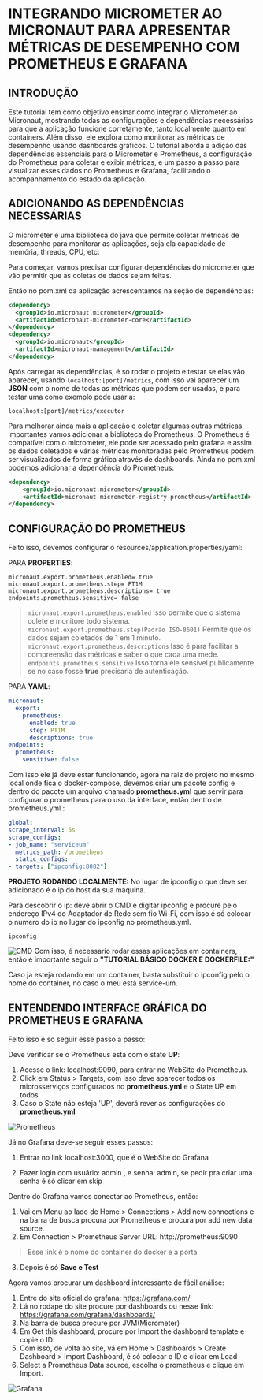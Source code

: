 # INTEGRANDO MICROMETER AO MICRONAUT PARA APRESENTAR MÉTRICAS DE DESEMPENHO COM PROMETHEUS E GRAFANA
## INTRODUÇÃO
Este tutorial tem como objetivo ensinar como integrar o Micrometer ao Micronaut, mostrando todas as configurações e dependências necessárias para que a aplicação funcione corretamente, tanto localmente quanto em containers. Além disso, ele explora como monitorar as métricas de desempenho usando dashboards gráficos. O tutorial aborda a adição das dependências essenciais para o Micrometer e Prometheus, a configuração do Prometheus para coletar e exibir métricas, e um passo a passo para visualizar esses dados no Prometheus e Grafana, facilitando o acompanhamento do estado da aplicação.

## ADICIONANDO AS DEPENDÊNCIAS NECESSÁRIAS
O micrometer é uma biblioteca do java que permite coletar métricas de desempenho para monitorar as aplicações, seja ela capacidade de memória, threads, CPU, etc.

Para começar, vamos precisar configurar dependências do micrometer que vão permitir que as coletas de dados sejam feitas. 

Então no pom.xml da aplicação acrescentamos na seção de dependências:
````xml
<dependency>
  <groupId>io.micronaut.micrometer</groupId>
  <artifactId>micronaut-micrometer-core</artifactId>
</dependency>
<dependency>
  <groupId>io.micronaut</groupId>
  <artifactId>micronaut-management</artifactId>
</dependency>
````

Após carregar as dependências, é só rodar o projeto e testar se elas vão aparecer, usando `localhost:[port]/metrics`, com isso vai aparecer um **JSON** com o nome de todas as métricas que podem ser usadas, e para testar uma como exemplo pode usar a: 
    
    localhost:[port]/metrics/executor

Para melhorar ainda mais a aplicação e coletar algumas outras métricas importantes vamos adicionar a biblioteca do Prometheus. O Prometheus é compatível com o micrometer, ele pode ser acessado pelo grafana e assim os dados coletados e várias métricas monitoradas pelo Prometheus podem ser visualizados de forma gráfica através de dashboards.
Ainda no pom.xml podemos adicionar a dependência do Prometheus:
```xml
<dependency>
    <groupId>io.micronaut.micrometer</groupId>
    <artifactId>micronaut-micrometer-registry-prometheus</artifactId>
</dependency>
````
## CONFIGURAÇÃO DO PROMETHEUS
Feito isso, devemos configurar o resources/application.properties/yaml:

PARA **PROPERTIES**:
````properties
micronaut.export.prometheus.enabled= true
micronaut.export.prometheus.step= PT1M
micronaut.export.prometheus.descriptions= true
endpoints.prometheus.sensitive= false
````

> `micronaut.export.prometheus.enabled` Isso permite que o sistema colete e monitore todo sistema.
> `micronaut.export.prometheus.step(Padrão ISO-8601)` Permite que os dados sejam coletados de 1 em 1 minuto.
> ``micronaut.export.prometheus.descriptions`` Isso é para facilitar a compreensão das métricas e saber o que cada uma mede.
> `endpoints.prometheus.sensitive` Isso torna ele sensível publicamente se no caso fosse **true** precisaria de autenticação.

PARA **YAML**:
````yaml
micronaut:
  export:
    prometheus:
      enabled: true
      step: PT1M
      descriptions: true
endpoints:
  prometheus:
    sensitive: false
````
Com isso ele já deve estar funcionando, agora na raiz do projeto no mesmo local onde fica o docker-compose, devemos criar um pacote config e dentro do pacote um arquivo chamado **prometheus.yml** que servir para configurar o prometheus para o uso da interface, então dentro de prometheus.yml :
````yaml
global:
scrape_interval: 5s
scrape_configs:
- job_name: "serviceum"
  metrics_path: /prometheus
  static_configs:
- targets: ["ipconfig:8082"] 
````
**PROJETO RODANDO LOCALMENTE:** No lugar de ipconfig o que deve ser adicionado é o ip do host da sua máquina.

Para descobrir o ip: deve abrir o CMD e digitar ipconfig e procure pelo endereço IPv4 do Adaptador de Rede sem fio Wi-Fi, com isso é só colocar o numero do ip no lugar do ipconfig no prometheus.yml.
````shell
ipconfig
````
![CMD](./orchestrator-service/image/cmd-ipconfig.png)
Com isso, é necessario rodar essas aplicações em containers, então é importante seguir o **"TUTORIAL BÁSICO DOCKER E DOCKERFILE:"**

Caso ja esteja rodando em um container, basta substituir o ipconfig pelo o nome do container, no caso o meu está service-um.

## ENTENDENDO INTERFACE GRÁFICA DO PROMETHEUS E GRAFANA

Feito isso é so seguir esse passo a passo:

Deve verificar se o Prometheus está com o state **UP**:
1. Acesse o link: localhost:9090, para entrar no WebSite do Prometheus.
2. Click em Status > Targets, com isso deve aparecer todos os microsserviços configurados no **prometheus.yml** e o State UP em todos
3. Caso o State não esteja 'UP', deverá rever as configurações do **prometheus.yml**

![Prometheus](./orchestrator-service/image/prometheus.PNG)

Já no Grafana deve-se seguir esses passos:
1. Entrar no link localhost:3000, que é o WebSite do Grafana

2. Fazer login com usuário: admin , e senha: admin, se pedir pra criar uma senha é só clicar em skip

Dentro do Grafana vamos conectar ao Prometheus, então:
1. Vai em Menu ao lado de Home > Connections > Add new connections e na barra de busca procura por Prometheus e procura por add new data source.
2. Em Connection > Prometheus Server URL: http://prometheus:9090
> Esse link é o nome do container do docker e a porta
3. Depois é só **Save e Test**

Agora vamos procurar um dashboard interessante de fácil análise:

1. Entre do site oficial do grafana: https://grafana.com/
2. Lá no rodapé do site procure por dashboards ou nesse link: https://grafana.com/grafana/dashboards/
3. Na barra de busca procure por JVM(Micrometer)
4. Em Get this dashboard,  procure por Import the dashboard template e copie o ID:
5. Com isso, de volta ao site, vá em Home > Dashboards > Create Dashboard > Import Dashboard, é só colocar o ID e clicar em Load
6. Select a Prometheus Data source,  escolha o prometheus e clique em Import.

![Grafana](./orchestrator-service/image/demo-grafana.png)
